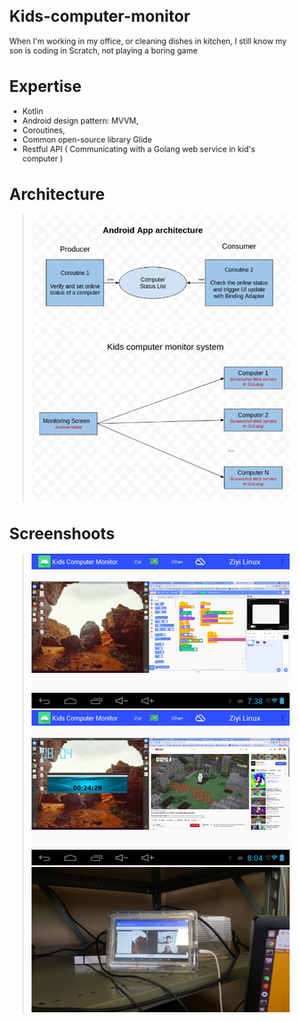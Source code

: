 # Kids-computer-monitor
When I'm working in my office, or cleaning dishes in kitchen, I still know my son is coding in Scratch, not playing a boring game

#  Expertise
- Kotlin 
- Android design pattern: MVVM, 
- Coroutines, 
- Common open-source library Glide
- Restful API ( Communicating with a Golang web service in kid's computer )

# Architecture 
>![Launch](https://github.com/PeishengYE/Kids-computer-monitor/blob/main/app.architecture.png)
>![Launch](https://github.com/PeishengYE/Kids-computer-monitor/blob/main/system.architecture.png)

# Screenshoots 
>![Launch](https://github.com/PeishengYE/Kids-computer-monitor/blob/main/kids_computer_monitor.png)
>![Launch](https://github.com/PeishengYE/Kids-computer-monitor/blob/main/kids_computer_monitor_01.png)
>![Launch](https://github.com/PeishengYE/Kids-computer-monitor/blob/main/kids_computer_monitor_from_office.jpeg)


